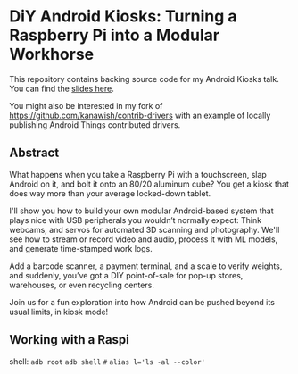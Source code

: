 # DiY Android Kiosks: Turning a Raspberry Pi into a Modular Workhorse

This repository contains backing source code for my Android Kiosks talk. You can find the [slides here](https://drive.google.com/file/d/1ILzekjc0K6_HWrF_qWhNrzkuwrKQz3ea/view?usp=sharing).

You might also be interested in my fork of https://github.com/kanawish/contrib-drivers with an example of locally publishing Android Things contributed drivers.


## Abstract 

What happens when you take a Raspberry Pi with a touchscreen, slap Android on it, and bolt it onto an 80/20 aluminum cube? You get a kiosk that does way more than your average locked-down tablet.

I'll show you how to build your own modular Android-based system that plays nice with USB peripherals you wouldn’t normally expect: Think webcams, and servos for automated 3D scanning and photography. We'll see how to stream or record video and audio, process it with ML models, and generate time-stamped work logs.

Add a barcode scanner, a payment terminal, and a scale to verify weights, and suddenly, you’ve got a DIY point-of-sale for pop-up stores, warehouses, or even recycling centers.

Join us for a fun exploration into how Android can be pushed beyond its usual limits, in kiosk mode!

## Working with a Raspi

shell:
`adb root`
`adb shell`
`#`
`alias l='ls -al --color'`

